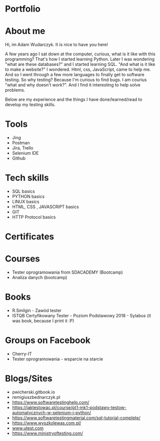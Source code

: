 # Portfolio

# About me
Hi, im Adam Wudarczyk. It is nice to have you here!

A few years ago I sat down at the computer, curious, what is it like with this programming? 
That's how I started learning Python. Later I was wondering "what are these databases?" and I started learning SQL. 
"And what is it like to make a website?" I wondered. Html, css, JavaScript, came to help me.
And so I went through a few more languages to finally get to software testing.
So why testing?
Because I'm curious to find bugs. I am courius "what and why doesn't work?".
And I find it interesting to help solve problems.

Below are my experience and the things I have done/learned/read to develop my testing skills.

# Tools
- Jing
- Postman
- Jira, Trello
- Selenium IDE
- Github

# Tech skills
- SQL basics
- PYTHON basics
- LINUX basics
- HTML, CSS , JAVASCRIPT basics
- GIT
- HTTP Protocol basics

# Certificates 

# Courses
- Tester oprogramowania from SDACADEMY (Bootcamp) 
- Analiza danych (bootcamp)

# Books
- R.Smilgin - Zawód tester
- ISTQB Certyfikowany Tester - Poziom Podstawowy 2018 - Sylabus (it was book, because I print it :P)

# Groups on Facebook
- Cherry-IT
- Tester oprogramowania - wsparcie na starcie

# Blogs/Sites
- pwicherski.gitbook.io
- remigiuszbednarczyk.pl
- https://www.softwaretestinghelp.com/
- https://jaktestowac.pl/course/pt1-mk1-podstawy-testow-automatycznych-w-selenium-i-python/
- https://www.softwaretestingmaterial.com/sql-tutorial-complete/
- https://www.wyszkolewas.com.pl/
- www.utest.com
- https://www.ministryoftesting.com/
